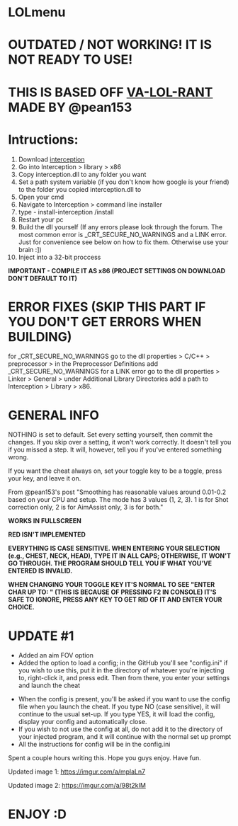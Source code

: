 # LOLmenu

# OUTDATED / NOT WORKING! IT IS NOT READY TO USE!

# THIS IS BASED OFF [VA-LOL-RANT](https://www.unknowncheats.me/forum/valorant/414174-va-lol-rant-internal-external-aimassist.html) MADE BY @pean153

# Intructions:
1. Download [interception](https://github.com/oblitum/Interception)
2. Go into Interception > library > x86
3. Copy interception.dll to any folder you want
4. Set a path system variable (if you don't know how google is your friend) to the folder you copied interception.dll to
5. Open your cmd
6. Navigate to Interception > command line installer
7. type - install-interception /install
8. Restart your pc
9. Build the dll yourself (If any errors please look through the forum. The most common error is \_CRT_SECURE_NO_WARNINGS and a LINK error. Just for convenience see below on how to fix them. Otherwise use your brain :])
10. Inject into a 32-bit proccess

**IMPORTANT - COMPILE IT AS x86 (PROJECT SETTINGS ON DOWNLOAD DON'T DEFAULT TO IT)**

# ERROR FIXES (SKIP THIS PART IF YOU DON'T GET ERRORS WHEN BUILDING)
for _CRT_SECURE_NO_WARNINGS go to the dll properties > C/C++ > preprocessor > in the Preprocessor Definitions add _CRT_SECURE_NO_WARNINGS
for a LINK error go to the dll properties > Linker > General > under Additional Library Directories add a path to Interception > Library > x86.

# GENERAL INFO
NOTHING is set to default. Set every setting yourself, then commit the changes. If you skip over a setting, it won't work correctly. It doesn't tell you if you missed a step. It will, however, tell you if you've entered something wrong.

If you want the cheat always on, set your toggle key to be a toggle, press your key, and leave it on.

From @pean153's post "Smoothing has reasonable values around 0.01-0.2 based on your CPU and setup. The mode has 3 values (1, 2, 3). 1 is for Shot correction only, 2 is for AimAssist only, 3 is for both."

**WORKS IN FULLSCREEN**

**RED ISN'T IMPLEMENTED**

**EVERYTHING IS CASE SENSITIVE. WHEN ENTERING YOUR SELECTION (e.g., CHEST, NECK, HEAD), TYPE IT IN ALL CAPS; OTHERWISE, IT WON'T GO THROUGH. THE PROGRAM SHOULD TELL YOU IF WHAT YOU'VE ENTERED IS INVALID.**

**WHEN CHANGING YOUR TOGGLE KEY IT'S NORMAL TO SEE "ENTER CHAR UP TO: " (THIS IS BECAUSE OF PRESSING F2 IN CONSOLE) IT'S SAFE TO IGNORE, PRESS ANY KEY TO GET RID OF IT AND ENTER YOUR CHOICE.**

# UPDATE #1
- Added an aim FOV option
- Added the option to load a config; in the GitHub you'll see "config.ini" if you wish to use this, put it in the directory of whatever you're injecting to, right-click it, and press edit. Then from there, you enter your settings and launch the cheat 
+ When the config is present, you'll be asked if you want to use the config file when you launch the cheat. If you type NO (case sensitive), it will continue to the usual set-up. If you type YES, it will load the config, display your config and
automatically close.
+ If you wish to not use the config at all, do not add it to the directory of your injected program, and it will continue with the normal set up prompt 
+ All the instructions for config will be in the config.ini

Spent a couple hours writing this. Hope you guys enjoy. Have fun.

Updated image 1:
https://imgur.com/a/mplaLn7

Updated image 2:
https://imgur.com/a/98t2kIM

# ENJOY :D
